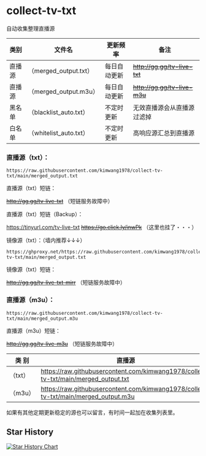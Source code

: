 # collect-tv-txt

自动收集整理直播源

| 类别  | 文件名  | 更新频率                                       | 备注   |
|-------|-------|------------------------------------------------|------------|
|直播源| （merged_output.txt） |  每日自动更新 | ~~http://gg.gg/tv-live-txt~~     |
|直播源| （merged_output.m3u） |  每日自动更新 | ~~http://gg.gg/tv-live-m3u~~   |
|黑名单| （blacklist_auto.txt） |  不定时更新 | 无效直播源会从直播源过滤掉   |
|白名单| （whitelist_auto.txt） |  不定时更新 | 高响应源汇总到直播源   |

### **直播源（txt）：**
```
https://raw.githubusercontent.com/kimwang1978/collect-tv-txt/main/merged_output.txt
```
直播源（txt）短链：

~~http://gg.gg/tv-live-txt~~   （短链服务故障中）

直播源（txt）短链（Backup）：

https://tinyurl.com/tv-live-txt
~~https://go.click.ly/inwPk~~   （这里也挂了・・・）

镜像源（txt）：（墙内推荐↓↓↓）
```
https://ghproxy.net/https://raw.githubusercontent.com/kimwang1978/collect-tv-txt/main/merged_output.txt
```
镜像源（txt）短链：

~~http://gg.gg/tv-live-txt-mirr~~   （短链服务故障中）

### **直播源（m3u）：**
```
https://raw.githubusercontent.com/kimwang1978/collect-tv-txt/main/merged_output.m3u
```
直播源（m3u）短链：

~~http://gg.gg/tv-live-m3u~~   （短链服务故障中）



| 类 别  | 直播源                                       | ShortLink   |
|-------|------------------------------------------------|------------|
| （txt） |  https://raw.githubusercontent.com/kimwang1978/collect-tv-txt/main/merged_output.txt | ~~http://gg.gg/tv-live-txt~~   |
| （m3u） |  https://raw.githubusercontent.com/kimwang1978/collect-tv-txt/main/merged_output.m3u | ~~http://gg.gg/tv-live-m3u~~   |


如果有其他定期更新稳定的源也可以留言，有时间一起加在收集列表里。

## Star History

[![Star History Chart](https://api.star-history.com/svg?repos=kimwang1978/collect-tv-txt&type=Date)](https://star-history.com/#kimwang1978/collect-tv-txt&Date)



